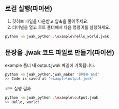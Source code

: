 ## 로컬 실행(파이썬)

1. 깃허브 파일을 다운받고 압축을 풀어주세요.
2. 터미널을 열고 루트 폴더에서 다음 명령어를 실행하세요.
```bash
python -m jwak_python .\example\hello_world.jwak
```

## 문장을 .jwak 코드 파일로 만들기(파이썬)
example 폴더 내 output.jwak 파일에 기록됩니다.
```bash
python -m jwak_python.jwak_maker "원하는 문장"
>> Code is saved at 'example\output.jwak'
```
코드 실행 결과
```bash
python -m jwak_python .\example\output.jwak
>> Hello, world!
```